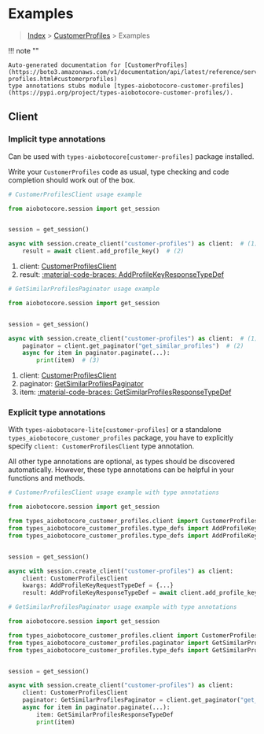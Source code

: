# Examples

> [Index](../README.md) > [CustomerProfiles](./README.md) > Examples

!!! note ""

    Auto-generated documentation for [CustomerProfiles](https://boto3.amazonaws.com/v1/documentation/api/latest/reference/services/customer-profiles.html#customerprofiles)
    type annotations stubs module [types-aiobotocore-customer-profiles](https://pypi.org/project/types-aiobotocore-customer-profiles/).

## Client

### Implicit type annotations

Can be used with `types-aiobotocore[customer-profiles]` package installed.

Write your `CustomerProfiles` code as usual,
type checking and code completion should work out of the box.



```python
# CustomerProfilesClient usage example

from aiobotocore.session import get_session


session = get_session()

async with session.create_client("customer-profiles") as client:  # (1)
    result = await client.add_profile_key()  # (2)
```

1. client: [CustomerProfilesClient](./client.md)
2. result: [:material-code-braces: AddProfileKeyResponseTypeDef](./type_defs.md#addprofilekeyresponsetypedef) 



```python
# GetSimilarProfilesPaginator usage example

from aiobotocore.session import get_session


session = get_session()

async with session.create_client("customer-profiles") as client:  # (1)
    paginator = client.get_paginator("get_similar_profiles")  # (2)
    async for item in paginator.paginate(...):
        print(item)  # (3)
```

1. client: [CustomerProfilesClient](./client.md)
2. paginator: [GetSimilarProfilesPaginator](./paginators.md#getsimilarprofilespaginator)
3. item: [:material-code-braces: GetSimilarProfilesResponseTypeDef](./type_defs.md#getsimilarprofilesresponsetypedef) 




### Explicit type annotations

With `types-aiobotocore-lite[customer-profiles]`
or a standalone `types_aiobotocore_customer_profiles` package, you have to explicitly specify
`client: CustomerProfilesClient` type annotation.

All other type annotations are optional, as types should be discovered automatically.
However, these type annotations can be helpful in your functions and methods.


```python
# CustomerProfilesClient usage example with type annotations

from aiobotocore.session import get_session

from types_aiobotocore_customer_profiles.client import CustomerProfilesClient
from types_aiobotocore_customer_profiles.type_defs import AddProfileKeyResponseTypeDef
from types_aiobotocore_customer_profiles.type_defs import AddProfileKeyRequestTypeDef


session = get_session()

async with session.create_client("customer-profiles") as client:
    client: CustomerProfilesClient
    kwargs: AddProfileKeyRequestTypeDef = {...}
    result: AddProfileKeyResponseTypeDef = await client.add_profile_key(**kwargs)
```



```python
# GetSimilarProfilesPaginator usage example with type annotations

from aiobotocore.session import get_session

from types_aiobotocore_customer_profiles.client import CustomerProfilesClient
from types_aiobotocore_customer_profiles.paginator import GetSimilarProfilesPaginator
from types_aiobotocore_customer_profiles.type_defs import GetSimilarProfilesResponseTypeDef


session = get_session()

async with session.create_client("customer-profiles") as client:
    client: CustomerProfilesClient
    paginator: GetSimilarProfilesPaginator = client.get_paginator("get_similar_profiles")
    async for item in paginator.paginate(...):
        item: GetSimilarProfilesResponseTypeDef
        print(item)
```


